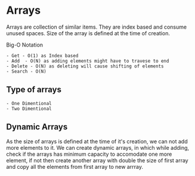 # Arrays

Arrays are collection of similar items. They are index based and consume unused spaces.
Size of the array is defined at the time of creation.

Big-O Notation

    - Get - O(1) as Index based
    - Add  - O(N) as adding elements might have to travese to end
    - Delete - O(N) as deleting will cause shifting of elements
    - Search - O(N) 

## Type of arrays
    - One Dimentional
    - Two Dimentional

## Dynamic Arrays

As the size of arrays is defined at the time of it's creation, we can not add more elements to it. We can create dynamic arrays, in which while adding, check if the arrays has minimum capacity to accomodate one more element, if not then create another array with double the size of first array and copy all the elements from first array to new arrray. 

